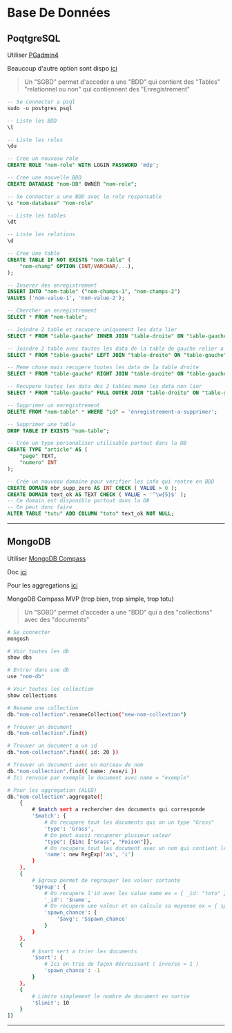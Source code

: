 # Base De Données

## PoqtgreSQL

Utiliser [PGadmin4](https://www.pgadmin.org/)

Beaucoup d'autre option sont dispo [ici](https://docs.postgresql.fr/11/)

> Un "SGBD" permet d'acceder a une "BDD" qui contient des "Tables" "relationnel ou non" qui contiennent des "Enregistrement"

```sql
-- Se connecter a psql
sudo -u postgres psql

-- Liste les BDD
\l

-- Liste les roles
\du

-- Cree un nouveau role
CREATE ROLE "nom-role" WITH LOGIN PASSWORD 'mdp';

-- Cree une nouvelle BDD
CREATE DATABASE "nom-DB" OWNER "nom-role";

-- Se connecter a une BDD avec le role responsable
\c "nom-database" "nom-role"

-- Liste les tables
\dt

-- Liste les relations
\d

-- Cree une table
CREATE TABLE IF NOT EXISTS "nom-table" (
    "nom-champ" OPTION (INT/VARCHAR/...),
); 

-- Inserer des enregistrement
INSERT INTO "nom-table" ("nom-champs-1", "nom-champs-2")
VALUES ('nom-value-1', 'nom-value-2');

-- Chercher un enregistrement
SELECT * FROM "nom-table";

-- Joindre 2 table et recupere uniquement les data lier
SELECT * FROM "table-gauche" INNER JOIN "table-droite" ON "table-gauche"."table-droite-id" = "table-droite"."id";

-- Joindre 2 table avec toutes les data de la table de gauche relier a la table de droite
SELECT * FROM "table-gauche" LEFT JOIN "table-droite" ON "table-gauche"."table-droite-id" = "table-droite"."id";

-- Meme chose mais recupere toutes les data de la table droite
SELECT * FROM "table-gauche" RIGHT JOIN "table-droite" ON "table-gauche"."table-droite-id" = "table-droite"."id";

-- Recupere toutes les data des 2 tables meme les data non lier
SELECT * FROM "table-gauche" FULL OUTER JOIN "table-droite" ON "table-gauche"."table-droite-id" = "table-droite"."id";

-- Supprimer un enregistrement
DELETE FROM "nom-table" * WHERE "id" = 'enregistrement-a-supprimer';

-- Supprimer une table
DROP TABLE IF EXISTS "nom-table";

-- Crée un type personaliser utilisable partout dans la DB
CREATE TYPE "article" AS (
    "page" TEXT,
    "numero" INT
);

-- Crée un nouveau domaine pour verifier les info qui rentre en BDD
CREATE DOMAIN nbr_supp_zero AS INT CHECK ( VALUE > 0 );
CREATE DOMAIN text_ok AS TEXT CHECK ( VALUE ~ '^\w{5}$' );
-- Ce domain est disponible partout dans la DB
-- On peut donc faire 
ALTER TABLE "tutu" ADD COLUMN "toto" text_ok NOT NULL;
```

---

## MongoDB

Utiliser [MongoDB Compass](https://www.mongodb.com/fr-fr/products/compass)

Doc [ici](https://www.mongodb.com/developer/products/mongodb/cheat-sheet/)

Pour les aggregations [ici](https://imgur.com/a/8hnrdOI)

MongoDB Compass MVP (trop bien, trop simple, trop totu)

> Un "SGBD" permet d'acceder a une "BDD" qui a des "collections" avec des "documents"

```bash
# Se connecter
mongosh

# Voir toutes les db
show dbs

# Entrer dans une db
use "nom-db"

# Voir toutes les collection
show collections

# Rename une collection
db."nom-collection".renameCollection("new-nom-collextion")

# Trouver un document
db."nom-collection".find()

# Trouver un document a un id
db."nom-collection".find({ id: 20 })

# Trouver un document avec un morceau de nom 
db."nom-collection".find({ name: /exe/i })
# Ici renvoie par exemple le document avec name = "exemple"

# Pour les aggregation (ALED)
db."nom-collection".aggregate([
    {
        # $match sert a rechercher des documents qui corresponde
        '$match': {
            # On recupere tout les documents qui on un type "Grass"
            'type': 'Grass',
            # On peut aussi recuperer plusieur valeur
            "type": {$in: ["Grass", "Poison"]},
            # On recupere tout les document avec un nom qui contient les lettres "as"
            'name': new RegExp('as', 'i')
        }
    },
    {
        # $group permet de regrouper les valeur sortante
        '$group': {
            # On recupere l'id avec les value name ex = { _id: "toto" }
            '_id': '$name',
            # On recupere une valeur et on calcule sa moyenne ex = { spaw_chanve: 2 }
            'spawn_chance': {
                '$avg': '$spawn_chance'
            }
        }
    },
    {
        # $sort sert a trier les documents
        '$sort': {
            # Ici on trie de façon décroissant ( inverse = 1 )
            'spawn_chance': -1
        }
    },
    {
        # Limite simplement le nombre de document en sortie
        '$limit': 10
    }
])
```

---
